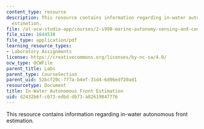 ```yaml
---
content_type: resource
description: This resource contains information regarding in-water autonomous front
  estimation.
file: /ol-ocw-studio-app/courses/2-s998-marine-autonomy-sensing-and-communications-spring-2012/d2432b6fc673edbddb73a82619847776_MIT2_S998S12_Lab16.pdf
file_size: 1644538
file_type: application/pdf
learning_resource_types:
- Laboratory Assignments
license: https://creativecommons.org/licenses/by-nc-sa/4.0/
ocw_type: OCWFile
parent_title: Labs
parent_type: CourseSection
parent_uid: 52bcf20c-777a-b4ef-31d4-6d96edf20ad1
resourcetype: Document
title: In-Water Autonomous Front Estimation
uid: d2432b6f-c673-edbd-db73-a82619847776
---
```

This resource contains information regarding in-water autonomous front estimation.